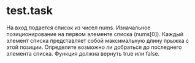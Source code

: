 # test.task
На вход подается список из чисел nums. Изначальное позиционирование на первом элементе списка (nums[0]). Каждый элемент списка представляет собой максимальную длину прыжка с этой позиции. Определите возможно ли добраться до последнего элемента списка. Функция должна вернуть true или false.

